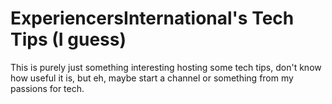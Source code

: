 # ExperiencersInternational's Tech Tips (I guess)

This is purely just something interesting hosting some tech tips, don't know how useful it is, but eh, maybe start a channel or something from my passions for tech.

